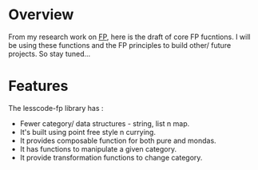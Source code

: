 # Overview
From my research work on [FP](https://github.com/van001/lesscode), here is the draft of core FP fucntions. I will be using these functions and the FP principles to build other/ future projects. So stay tuned...

# Features
The lesscode-fp library has :
- Fewer category/ data structures - string, list n map.
- It's built using point free style n currying.
- It provides composable function for both pure and mondas.
- It has functions to manipulate a given category.
- It provide transformation functions to change category.
